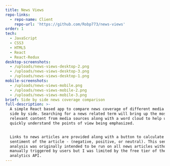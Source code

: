 ```yaml
---
title: News Views
repo-links:
  - repo-name: Client
    repo-url: 'https://github.com/Robp773/news-views'
order: 1
tech:
  - JavaScript
  - CSS3
  - HTML5
  - React
  - React-Redux
desktop-screenshots:
  - /uploads/news-views-desktop-2.png
  - /uploads/news-views-desktop-3.png
  - /uploads/news-views-desktop-1.png
mobile-screenshots:
  - /uploads/news-views-mobile.png
  - /uploads/news-views-mobile-2.png
  - /uploads/news-views-mobile-3.png
brief: Side by side news coverage comparison
full-description: >-
  A simple React based app to compare news coverage of different media outlets
  side by side. Searching for a news related term will bring up the most
  relevant content from media sources along with a word cloud to help users
  quickly understand the points of view being emphasized. 


  Links to news articles are provided along with a button to calculate the
  sentiment of the article - (negative, positive, or neutral). This sentiment
  analysis was originally intended to be run on all news articles without being
  manually triggered by users but I was limited by the free tier of the text
  analytics API.
---
```


